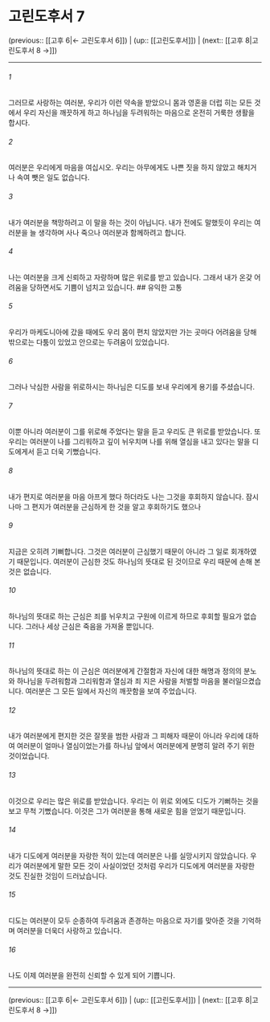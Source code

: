 # 고린도후서 7

(previous:: [[고후 6|← 고린도후서 6]]) | (up:: [[고린도후서]]) | (next:: [[고후 8|고린도후서 8 →]])

***




###### 1 

그러므로 사랑하는 여러분, 우리가 이런 약속을 받았으니 몸과 영혼을 더럽 히는 모든 것에서 우리 자신을 깨끗하게 하고 하나님을 두려워하는 마음으로 온전히 거룩한 생활을 합시다. 



###### 2 

여러분은 우리에게 마음을 여십시오. 우리는 아무에게도 나쁜 짓을 하지 않았고 해치거나 속여 뺏은 일도 없습니다. 



###### 3 

내가 여러분을 책망하려고 이 말을 하는 것이 아닙니다. 내가 전에도 말했듯이 우리는 여러분을 늘 생각하며 사나 죽으나 여러분과 함께하려고 합니다. 



###### 4 

나는 여러분을 크게 신뢰하고 자랑하며 많은 위로를 받고 있습니다. 그래서 내가 온갖 어려움을 당하면서도 기쁨이 넘치고 있습니다. ## 유익한 고통 



###### 5 

우리가 마케도니아에 갔을 때에도 우리 몸이 편치 않았지만 가는 곳마다 어려움을 당해 밖으로는 다툼이 있었고 안으로는 두려움이 있었습니다. 



###### 6 

그러나 낙심한 사람을 위로하시는 하나님은 디도를 보내 우리에게 용기를 주셨습니다. 



###### 7 

이뿐 아니라 여러분이 그를 위로해 주었다는 말을 듣고 우리도 큰 위로를 받았습니다. 또 우리는 여러분이 나를 그리워하고 깊이 뉘우치며 나를 위해 열심을 내고 있다는 말을 디도에게서 듣고 더욱 기뻤습니다. 



###### 8 

내가 편지로 여러분을 마음 아프게 했다 하더라도 나는 그것을 후회하지 않습니다. 잠시나마 그 편지가 여러분을 근심하게 한 것을 알고 후회하기도 했으나 



###### 9 

지금은 오히려 기뻐합니다. 그것은 여러분이 근심했기 때문이 아니라 그 일로 회개하였기 때문입니다. 여러분이 근심한 것도 하나님의 뜻대로 된 것이므로 우리 때문에 손해 본 것은 없습니다. 



###### 10 

하나님의 뜻대로 하는 근심은 죄를 뉘우치고 구원에 이르게 하므로 후회할 필요가 없습니다. 그러나 세상 근심은 죽음을 가져올 뿐입니다. 



###### 11 

하나님의 뜻대로 하는 이 근심은 여러분에게 간절함과 자신에 대한 해명과 정의의 분노와 하나님을 두려워함과 그리워함과 열심과 죄 지은 사람을 처벌할 마음을 불러일으켰습니다. 여러분은 그 모든 일에서 자신의 깨끗함을 보여 주었습니다. 



###### 12 

내가 여러분에게 편지한 것은 잘못을 범한 사람과 그 피해자 때문이 아니라 우리에 대하여 여러분이 얼마나 열심이었는가를 하나님 앞에서 여러분에게 분명히 알려 주기 위한 것이었습니다. 



###### 13 

이것으로 우리는 많은 위로를 받았습니다. 우리는 이 위로 외에도 디도가 기뻐하는 것을 보고 무척 기뻤습니다. 이것은 그가 여러분을 통해 새로운 힘을 얻었기 때문입니다. 



###### 14 

내가 디도에게 여러분을 자랑한 적이 있는데 여러분은 나를 실망시키지 않았습니다. 우리가 여러분에게 말한 모든 것이 사실이었던 것처럼 우리가 디도에게 여러분을 자랑한 것도 진실한 것임이 드러났습니다. 



###### 15 

디도는 여러분이 모두 순종하여 두려움과 존경하는 마음으로 자기를 맞아준 것을 기억하며 여러분을 더욱더 사랑하고 있습니다. 



###### 16 

나도 이제 여러분을 완전히 신뢰할 수 있게 되어 기쁩니다.

***

(previous:: [[고후 6|← 고린도후서 6]]) | (up:: [[고린도후서]]) | (next:: [[고후 8|고린도후서 8 →]])
